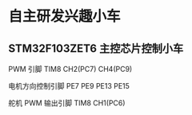 # 自主研发兴趣小车

## STM32F103ZET6 主控芯片控制小车

PWM 引脚  TIM8 CH2(PC7) CH4(PC9) 

电机方向控制引脚  PE7   PE9   PE13   PE15

舵机 PWM 输出引脚  TIM8 CH1(PC6)






